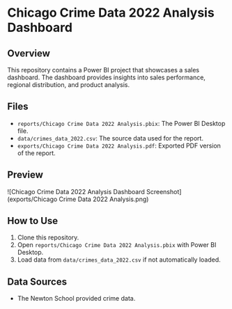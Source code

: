 # Chicago Crime Data 2022 Analysis Dashboard

## Overview
This repository contains a Power BI project that showcases a sales dashboard. The dashboard provides insights into sales performance, regional distribution, and product analysis.

## Files
- `reports/Chicago Crime Data 2022 Analysis.pbix`: The Power BI Desktop file.
- `data/crimes_data_2022.csv`: The source data used for the report.
- `exports/Chicago Crime Data 2022 Analysis.pdf`: Exported PDF version of the report.

## Preview
![Chicago Crime Data 2022 Analysis Dashboard Screenshot](exports/Chicago Crime Data 2022 Analysis.png)

## How to Use
1. Clone this repository.
2. Open `reports/Chicago Crime Data 2022 Analysis.pbix` with Power BI Desktop.
3. Load data from `data/crimes_data_2022.csv` if not automatically loaded.

## Data Sources
- The Newton School provided crime data.
